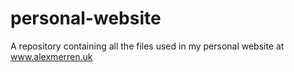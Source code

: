 # personal-website
A repository containing all the files used in my personal website at www.alexmerren.uk

